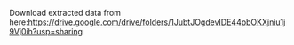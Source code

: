 Download extracted data from here:https://drive.google.com/drive/folders/1JubtJOgdevIDE44pbOKXjniu1j9Vj0ih?usp=sharing